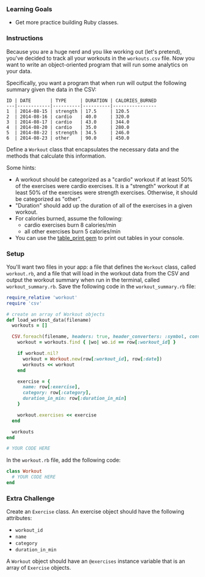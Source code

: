 ### Learning Goals

* Get more practice building Ruby classes.

### Instructions

Because you are a huge nerd and you like working out (let's pretend), you've decided to track all your workouts in the `workouts.csv` file. Now you want to write an object-oriented program that will run some analytics on your data.

Specifically, you want a program that when run will output the following summary given the data in the CSV:

```no-highlight
ID | DATE       | TYPE     | DURATION | CALORIES_BURNED
---|------------|----------|----------|----------------
1  | 2014-08-15 | strength | 17.5     | 120.5
2  | 2014-08-16 | cardio   | 40.0     | 320.0
3  | 2014-08-17 | cardio   | 43.0     | 344.0
4  | 2014-08-20 | cardio   | 35.0     | 280.0
5  | 2014-08-22 | strength | 34.5     | 246.0
6  | 2014-08-23 | other    | 90.0     | 450.0
```

Define a `Workout` class that encapsulates the necessary data and the methods that calculate this information.

Some hints:

* A workout should be categorized as a "cardio" workout if at least 50% of the exercises were cardio exercises. It is a "strength" workout if at least 50% of the exercises were strength exercises. Otherwise, it should be categorized as "other".
* "Duration" should add up the duration of all of the exercises in a given workout.
* For calories burned, assume the following:
  * cardio exercises burn 8 calories/min
  * all other exercises burn 5 calories/min
* You can use the [table_print gem](https://github.com/arches/table_print) to print out tables in your console.

### Setup

You'll want two files in your app: a file that defines the `Workout` class, called `workout.rb`, and a file that will load in the workout data from the CSV and output the workout summary when run in the terminal, called `workout_summary.rb`.  Save the following code in the `workout_summary.rb` file:

```ruby
require_relative 'workout'
require 'csv'

# create an array of Workout objects
def load_workout_data(filename)
  workouts = []

  CSV.foreach(filename, headers: true, header_converters: :symbol, converters: :numeric) do |row|
    workout = workouts.find { |wo| wo.id == row[:workout_id] }

    if workout.nil?
      workout = Workout.new(row[:workout_id], row[:date])
      workouts << workout
    end

    exercise = {
      name: row[:exercise],
      category: row[:category],
      duration_in_min: row[:duration_in_min]
    }

    workout.exercises << exercise
  end

  workouts
end

# YOUR CODE HERE

```

In the `workout.rb` file, add the following code:

```ruby
class Workout
  # YOUR CODE HERE
end
```

### Extra Challenge

Create an `Exercise` class.  An exercise object should have the following attributes:

- `workout_id`
- `name`
- `category`
- `duration_in_min`

A `Workout` object should have an `@exercises` instance variable that is an array of `Exercise` objects.

